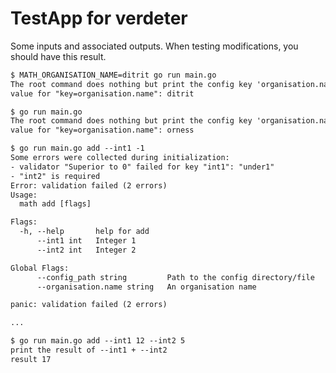 # TestApp for verdeter

Some inputs and associated outputs. When testing modifications, you should have this result.

```txt
$ MATH_ORGANISATION_NAME=ditrit go run main.go
The root command does nothing but print the config key 'organisation.name'
value for "key=organisation.name": ditrit
```

```txt
$ go run main.go
The root command does nothing but print the config key 'organisation.name'
value for "key=organisation.name": orness
```

```txt
$ go run main.go add --int1 -1
Some errors were collected during initialization:
- validator "Superior to 0" failed for key "int1": "under1"
- "int2" is required
Error: validation failed (2 errors)
Usage:
  math add [flags]

Flags:
  -h, --help       help for add
      --int1 int   Integer 1
      --int2 int   Integer 2

Global Flags:
      --config_path string         Path to the config directory/file
      --organisation.name string   An organisation name

panic: validation failed (2 errors)

...
```

```txt
$ go run main.go add --int1 12 --int2 5
print the result of --int1 + --int2
result 17
```